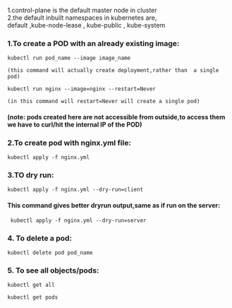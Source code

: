 1.control-plane is the default master node in cluster  
2.the default inbuilt namespaces in kubernetes are,  
default  ,kube-node-lease , kube-public  , kube-system    


### 1.To create a POD with an already existing image:
```
kubectl run pod_name --image image_name

(this command will actually create deployment,rather than  a single pod)
```
```
kubectl run nginx --image=nginx --restart=Never 

(in this command will restart=Never will create a single pod)
```
#### (note: pods created here are not accessible from outside,to access them we have to curl/hit the internal IP of the POD)

### 2.To create pod with nginx.yml file:
```
kubectl apply -f nginx.yml
```
### 3.TO dry run:
```
kubectl apply -f nginx.yml --dry-run=client
```
#### This command gives better dryrun output,same as if run on the server:
```
 kubectl apply -f nginx.yml --dry-run=server
 ```
### 4. To delete a pod:
```
kubectl delete pod pod_name
```
### 5. To see all objects/pods:
```
kubectl get all 
```
```
kubectl get pods
```
